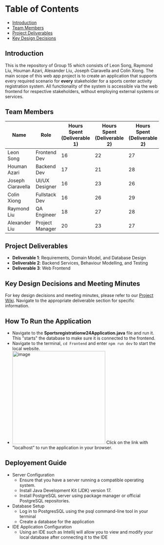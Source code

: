 # Table of Contents

- [Introduction](#introduction)
- [Team Members](#team-members)
- [Project Deliverables](#project-deliverables)
- [Key Design Decisions](#key-design-decisions)

## Introduction <a name="introduction"></a>
This is the repository of Group 15 which consists of Leon Song, Raymond Liu, Houman Azari, Alexander Liu, Joseph Ciaravella and Colin Xiong. The main scope of this web app project is to create an application that supports every required scenario for **every** stakeholder for a sports center activity registration system. All functionality of the system is  accessible via the web frontend for respective stakeholders, without employing external systems or services.

## Team Members <a name="team-members"></a>

| Name              | Role            | Hours Spent (Deliverable 1) | Hours Spent (Deliverable 2) | Hours Spent (Deliverable 2) |
|-------------------|-----------------|-----------------------------|-----------------------------|-----------------------------|
| Leon Song         | Frontend Dev    | 16                          | 22                          | 27                          |
| Houman Azari      | Backend Dev     | 17                          | 21                          | 28                          |
| Joseph Ciaravella | UI/UX Designer  | 16                          | 23                          | 26                          |
| Colin Xiong       | Fullstack Dev   | 16                          | 26                          | 29                          |
| Raymond Liu       | QA Engineer     | 18                          | 27                          | 28                          |
| Alexander Liu     | Project Manager | 20                          | 23                          | 27                          |

## Project Deliverables <a name="project-deliverables"></a>

- **Deliverable 1**: Requirements, Domain Model, and Database Design
- **Deliverable 2**: Backend Services, Behaviour Modelling, and Testing
- **Deliverable 3**: Web Frontend

## Key Design Decisions and Meeting Minutes <a name="key-design-decisions"></a>
For key design decisions and meeting minutes, please refer to our [Project Wiki](../../wiki). Navigate to the appropriate deliverable section for specific information.

## How To Run the Application
- Navigate to the **Sportsregistrationw24Application.java** file and run it. This "starts" the database to make sure it is connected to the frontend.
- Navigate to the terminal, `cd Frontend` and enter `npm run dev` to start the local website.
- <img width="304" alt="image" src="https://github.com/McGill-ECSE321-Winter2024/project-group-15/assets/78813640/6cce3a5b-029a-430e-a311-ab6184075f40"> Click on the link with "localhost" to run the application in your browser.


## Deployement Guide
- Server Configuration
    - Ensure that you have a server running a compatible operating system.
    - Install Java Development Kit (JDK) version 17.
    - Install PostgreSQL server using package manager or official PostgreSQL repositories.  
- Database Setup
    - Log in to PostgresSQL using the psql command-line tool in your terminal
    - Create a database for the application
- IDE Application Configuration
    - Using an IDE such as Intellij will allow you to view and modify your local database after connecting it to the IDE
